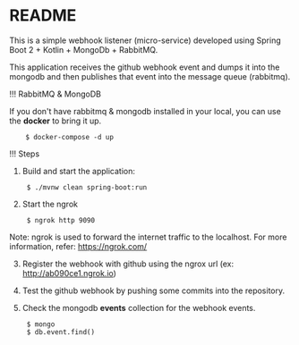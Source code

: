 README
======

This is a simple webhook listener (micro-service) developed using Spring Boot 2 + Kotlin + MongoDb + RabbitMQ. 

This application receives the github webhook event and dumps it into the mongodb and then publishes that event into the message queue (rabbitmq).


!!! RabbitMQ & MongoDB

If you don't have rabbitmq & mongodb installed in your local, you can use the **docker** to bring it up.

        $ docker-compose -d up


!!! Steps

1) Build and start the application:

        $ ./mvnw clean spring-boot:run


2) Start the ngrok

        $ ngrok http 9090


Note: ngrok is used to forward the internet traffic to the localhost. For more information, refer: https://ngrok.com/


3) Register the webhook with github using the ngrox url (ex: http://ab090ce1.ngrok.io)

4) Test the github webhook by pushing some commits into the repository.

5) Check the mongodb **events** collection for the webhook events.

        $ mongo
        $ db.event.find()

